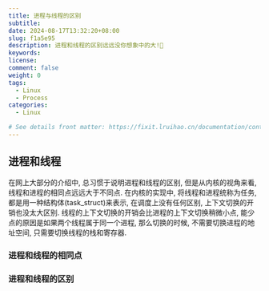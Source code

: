 ```yaml
---
title: 进程与线程的区别
subtitle:
date: 2024-08-17T13:32:20+08:00
slug: f1a5e95
description: 进程和线程的区别远远没你想象中的大!🤯
keywords:
license:
comment: false
weight: 0
tags:
  - Linux
  - Process
categories:
  - Linux

# See details front matter: https://fixit.lruihao.cn/documentation/content-management/introduction/#front-matter
---
```


<!--more-->

## 进程和线程

在网上大部分的介绍中, 总习惯于说明进程和线程的区别, 但是从内核的视角来看, 线程和进程的相同点远远大于不同点.
在内核的实现中, 将线程和进程统称为任务, 都是用一种结构体(task_struct)来表示, 在调度上没有任何区别, 上下文切换的开销也没太大区别.
线程的上下文切换的开销会比进程的上下文切换稍微小点, 能少点的原因是如果两个线程属于同一个进程, 那么切换的时候, 不需要切换进程的地址空间, 只需要切换线程的栈和寄存器.


### 进程和线程的相同点


### 进程和线程的区别